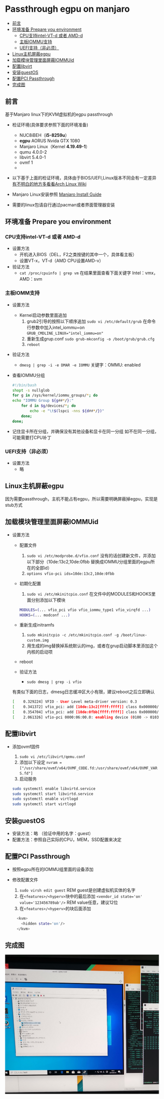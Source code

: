 # Passthrough egpu on manjaro

* [前言](#前言)
* [环境准备 Prepare you environment](#环境准备-prepare-you-environment)
  * [CPU支持intel-VT-d 或者 AMD-d](#cpu支持intel-vt-d-或者-amd-d)
  * [主板IOMMU支持](#主板支持iommu)
  * [UEFI支持（非必须）](#uefi支持非必须)
* [Linux主机屏蔽egpu](#linux主机上屏蔽egpu)
* [加载模块管理里面屏蔽IOMMUid](#加载模块管理里面屏蔽IOMMUid)
* [配置libvirt](#配置libvirt)
* [安装guestOS](#安装guestos)
* [配置PCI Passthrough](#配置pci-passthrough)
* [完成图](#完成图)

## 前言

基于Manjaro linux下的KVM虚拟机的egpu passthrough

- 检证环境(具体要求参照下面的环境准备)

  - NUC8iBEH（__i5-8259u__）
  - __egpu__ AORUS Nvida GTX 1080
  - Manjaro Linux（Kernel __4.19.49-1__）
  - qumu 4.0.0-2
  - libvirt 5.4.0-1
  - ovmf 1
  - 
- 以下基于上面的检证环境，具体由于BIOS/UEFI,Linux版本不同会有一定差异
  [有不明白的地方多看看Arch Linux Wiki](https://wiki.archlinux.org/index.php/PCI_passthrough_via_OVMF)

- Manjaro Linux安装参照 [Manjaro Install Guide](https://manjaro.org/support/firststeps/#install-manjaro)

- 需要的linux包请自行通过pacman或者界面管理器安装

## 环境准备 Prepare you environment

### CPU支持intel-VT-d 或者 AMD-d

- 设置方法
  - 开机进入BIOS（DEL，F2之类按键的其中一个，具体看主板）
  - 设置VT-x，VT-d（AMD CPU设置AMD-v）  
- 验证方法
  - `cat /proc/cpuinfo | grep vm`
    在结果里面查看下面关键字
     Intel：vmx，AMD：svm

### 主板IOMM支持

- 设置方法
  - Kernel启动参数里面追加
    1. grub2引导的按照以下顺序追加
     `sudo vi /etc/default/grub`
     在命令行参数中加入intel_iommu=on
     `GRUB_CMDLINE_LINUX="intel_iommu=on"`
    2. 重新生成grup.conf
     `sudo grub-mkconfig -o /boot/grub/grub.cfg`
    3. `reboot`

- 验证方法
  - `dmesg | grep -i -e DMAR -e IOMMU` 
     关键字：OMMU: enabled

- 查看IOMMU分组

  ```bash
  #!/bin/bash
  shopt -s nullglob
  for g in /sys/kernel/iommu_groups/*; do
  echo "IOMMU Group ${g##*/}:"
      for d in $g/devices/*; do
          echo -e "\t$(lspci -nns ${d##*/})"
      done;
  done;
  ```

- 记住显卡所在分组，并确保没有其他设备和显卡在同一分组
  如不在同一分组，可能需要打CPU补丁

### UEFI支持（非必须）

- 设置方法
  - 略

## Linux主机屏蔽egpu

因为需要passthrough，主机不能占有egpu，所以需要明确屏蔽掉egpu，实现是stub方式

## 加载模块管理里面屏蔽IOMMUid

- 设置方法
  - 配置文件
    1. `sudo vi /etc/modprobe.d/vfio.conf`
    没有的话创建新文件，并添加以下部分（10de:13c2,10de:0fbb 替换成IOMMU分组里面的egpu所在的全部id）
    1. `options vfio-pci ids=10de:13c2,10de:0fbb`
  - 初期化配置
    1. `sudo vi /etc/mkinitcpio.conf`
    在文件中的MODULES和HOOKS里面分别添加以下模块

    ```bash
    MODULES=(... vfio_pci vfio vfio_iommu_type1 vfio_virqfd ...) 
    HOOKS=(... modconf ...)
    ```

  - 重新生成initramfs
    1. `sudo mkinitcpio -c /etc/mkinitcpio.conf -g /boot/linux-custom.img`
    2. 用生成的img替换掉系统默认的img，或者在grup启动脚本里添加这个内核的启动项
  
  - reboot

  - 验证方法
    - `sudo dmesg | grep -i vfio`
  
  有类似下面的日志，dmesg日志缓冲区大小有限，建议reboot之后立即确认

  ```bash
  [    0.329224] VFIO - User Level meta-driver version: 0.3
  [    0.341372] vfio_pci: add [10de:13c2[ffff:ffff]] class 0x000000/00000000
  [    0.354704] vfio_pci: add [10de:0fbb[ffff:ffff]] class 0x000000/00000000
  [    2.061326] vfio-pci 0000:06:00.0: enabling device (0100 -> 0103)
  ```

## 配置libvirt

- 添加ovmf固件
  1. `sudo vi /etc/libvirt/qemu.conf`
  2. 添加以下设定
  `nvram = ["/usr/share/ovmf/x64/OVMF_CODE.fd:/usr/share/ovmf/x64/OVMF_VARS.fd"]`
  3. 启动服务

  ```bash
  sudo systemctl enable libvirtd.service
  sudo systemctl start libvirtd.service
  sudo systemctl enable virtlogd
  sudo systemctl start virtlogd
  ```

## 安装guestOS

- 安装方法：略 （验证中用的名字：guest）
- 配置方法：参照自己实际的CPU，MEM，SSD配置来决定

## 配置PCI Passthrough

- 按照egpu所在的IOMMU组里面的设备添加
- 修改配置文件
  1. `sudo virsh edit guest` REM guest是创建虚拟机实体的名字
  2. 在`<features>/<hyperv>`块中的最后添加
   `<vendor_id state='on' value='123456789ab'/>` REM value任意，建议12位
  3. 在`<features>/<hyperv>`的块后面添加

  ```bash
    <kvm>
      <hidden state='on'/>
    </kvm>
  ```

## 完成图
![IMG](images/egpu_passthrough.png)